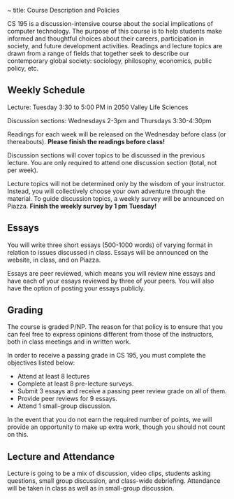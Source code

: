 ~ title: Course Description and Policies

CS 195 is a discussion-intensive course about the social implications of
computer technology. The purpose of this course is to help students make
informed and thoughtful choices about their careers, participation in society,
and future development activities. Readings and lecture topics are drawn from a
range of fields that together seek to describe our contemporary global society:
sociology, philosophy, economics, public policy, etc.

Weekly Schedule
---------------

Lecture: Tuesday 3:30 to 5:00 PM in 2050 Valley Life Sciences

Discussion sections: Wednesdays 2-3pm and Thursdays 3:30-4:30pm

Readings for each week will be released on the Wednesday before class (or thereabouts).
**Please finish the readings before class!**

Discussion sections will cover topics to be discussed in the previous lecture.
You are only required to attend one discussion section (total, not per week).

Lecture topics will not be determined only by the wisdom of your instructor.
Instead, you will collectively choose your own adventure through the material.  To guide discussion topics, a weekly survey will be announced on Piazza.
**Finish the weekly survey by 1 pm Tuesday!**

Essays
------

You will write three short essays (500-1000 words) of varying format 
in relation to issues discussed in class.  Essays will be 
announced on the website, in class, and
on Piazza.

Essays are peer reviewed, which means you will review nine essays and have each
of your essays reviewed by three of your peers.  You will also have the option
of posting your essays publicly.

Grading
-------

The course is graded P/NP. The reason for that policy is to ensure that you can
feel free to express opinions different from those of the instructors, both in
class meetings and in written work.

In order to receive a passing grade in CS 195, you must complete the objectives
listed below:

 * Attend at least 8 lectures
 * Complete at least 8 pre-lecture surveys.
 * Submit 3 essays and receive a passing peer review grade on all of them.
 * Provide peer reviews for 9 essays.
 * Attend 1 small-group discussion.

In the event that you do not earn the required number of points, we will provide
an opportunity to make up extra work, though you should not count on this.

Lecture and Attendance
---------------

Lecture is going to be a mix of discussion, video clips, students asking questions,
small group discussion, and class-wide debriefing.  Attendance will be taken in
class as well as in small-group discussion.

